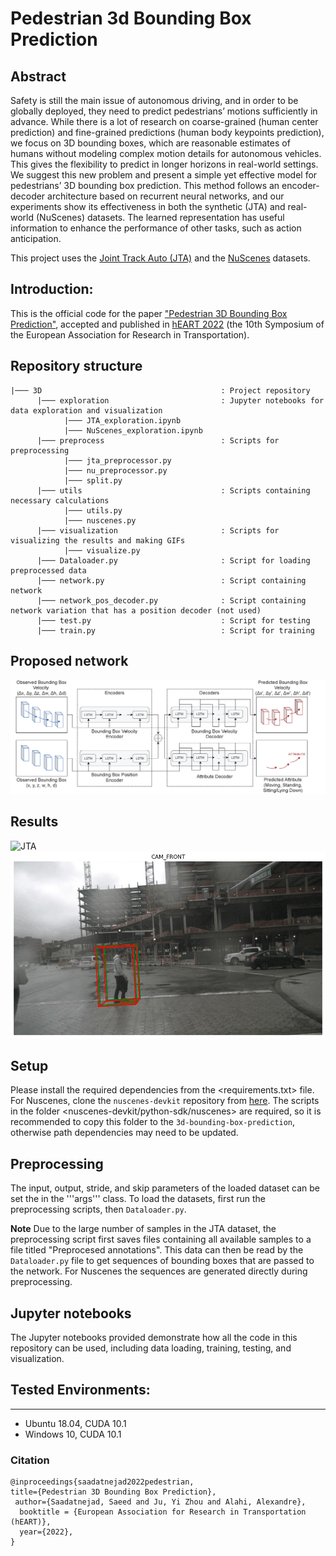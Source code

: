 # Pedestrian 3d Bounding Box Prediction


## Abstract
Safety is still the main issue of autonomous driving, and in order to be globally deployed, they
need to predict pedestrians’ motions sufficiently in advance. While there is a lot of research on
coarse-grained (human center prediction) and fine-grained predictions (human body keypoints
prediction), we focus on 3D bounding boxes, which are reasonable estimates of humans without
modeling complex motion details for autonomous vehicles. This gives the flexibility to predict in
longer horizons in real-world settings. We suggest this new problem and present a simple yet effective
model for pedestrians’ 3D bounding box prediction. This method follows an encoder-decoder
architecture based on recurrent neural networks, and our experiments show its effectiveness in
both the synthetic (JTA) and real-world (NuScenes) datasets. The learned representation has useful
information to enhance the performance of other tasks, such as action anticipation.

This project uses the [Joint Track Auto (JTA)](https://github.com/fabbrimatteo/JTA-Dataset) and the [NuScenes](https://www.nuscenes.org/) datasets.


## Introduction:
This is the official code for the paper ["Pedestrian 3D Bounding Box Prediction"](https://arxiv.org/abs/2010.10270), accepted and published in [hEART 2022](http://www.heart-web.org/) (the 10th Symposium of the European Association for Research in Transportation).


## Repository structure
```
|─── 3D                                        : Project repository
      |─── exploration                         : Jupyter notebooks for data exploration and visualization
            |─── JTA_exploration.ipynb   
            |─── NuScenes_exploration.ipynb
      |─── preprocess                          : Scripts for preprocessing
            |─── jta_preprocessor.py
            |─── nu_preprocessor.py
            |─── split.py
      |─── utils                               : Scripts containing necessary calculations
            |─── utils.py  
            |─── nuscenes.py
      |─── visualization                       : Scripts for visualizing the results and making GIFs
            |─── visualize.py
      |─── Dataloader.py                       : Script for loading preprocessed data
      |─── network.py                          : Script containing network 
      |─── network_pos_decoder.py              : Script containing network variation that has a position decoder (not used)
      |─── test.py                             : Script for testing
      |─── train.py                            : Script for training 
```

## Proposed network
![](./images/network_diag.png)

## Results
![JTA](./images/test_seq_478_frame177_idx17500.gif)
![NuScenes](./images/test_scene-0593_frame0_idx35.gif)

## Setup
Please install the required dependencies from the <requirements.txt> file.
For Nuscenes, clone the ```nuscenes-devkit``` repository from [here](https://github.com/nutonomy/nuscenes-devkit). The scripts in the folder <nuscenes-devkit/python-sdk/nuscenes> are required, so it is recommended to copy this folder to the ```3d-bounding-box-prediction```, otherwise path dependencies may need to be updated.

## Preprocessing
The input, output, stride, and skip parameters of the loaded dataset can be set the in the '''args''' class.
To load the datasets, first run the preprocessing scripts, then ```Dataloader.py```.

**Note** Due to the large number of samples in the JTA dataset, the preprocessing script first saves files containing all available samples to a file titled "Preprocesed annotations". This data can then be read by the ```Dataloader.py``` file to get sequences of bounding boxes that are passed to the network. For Nuscenes the sequences are generated directly during preprocessing.

## Jupyter notebooks
The Jupyter notebooks provided demonstrate how all the code in this repository can be used, including data loading, training, testing, and visualization.


## Tested Environments:
------------
  * Ubuntu 18.04, CUDA 10.1
  * Windows 10, CUDA 10.1

### Citation
```
@inproceedings{saadatnejad2022pedestrian,
title={Pedestrian 3D Bounding Box Prediction},
 author={Saadatnejad, Saeed and Ju, Yi Zhou and Alahi, Alexandre},
  booktitle = {European Association for Research in Transportation  (hEART)},
  year={2022},
}
```
